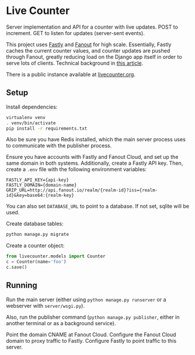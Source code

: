 # Live Counter

Server implementation and API for a counter with live updates. POST to increment. GET to listen for updates (server-sent events).

This project uses [Fastly](https://www.fastly.com/) and [Fanout](https://fanout.io/) for high scale. Essentially, Fastly caches the current counter values, and counter updates are pushed through Fanout, greatly reducing load on the Django app itself in order to serve lots of clients. Technical background in [this article](http://blog.fanout.io/2017/11/15/high-scalability-fanout-fastly/).

There is a public instance available at [livecounter.org](http://livecounter.org/).

## Setup

Install dependencies:

```sh
virtualenv venv
. venv/bin/activate
pip install -r requirements.txt
```

Also be sure you have Redis installed, which the main server process uses to communicate with the publisher process.

Ensure you have accounts with Fastly and Fanout Cloud, and set up the same domain in both systems. Additionally, create a Fastly API key. Then, create a `.env` file with the following environment variables:

```
FASTLY_API_KEY={api-key}
FASTLY_DOMAIN={domain-name}
GRIP_URL=http://api.fanout.io/realm/{realm-id}?iss={realm-id}&key=base64:{realm-key}
```

You can also set `DATABASE_URL` to point to a database. If not set, sqlite will be used.

Create database tables:

```sh
python manage.py migrate
```

Create a counter object:

```py
from livecounter.models import Counter
c = Counter(name='foo')
c.save()
```

## Running

Run the main server (either using `python manage.py runserver` or a webserver with `server/wsgi.py`).

Also, run the publisher command (`python manage.py publisher`, either in another terminal or as a background service).

Point the domain CNAME at Fanout Cloud. Configure the Fanout Cloud domain to proxy traffic to Fastly. Configure Fastly to point traffic to this server.
